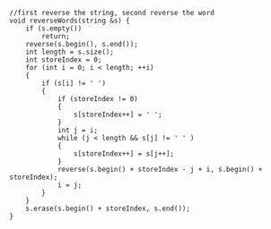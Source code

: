     //first reverse the string, second reverse the word
    void reverseWords(string &s) {
        if (s.empty())
            return;
        reverse(s.begin(), s.end());
        int length = s.size();
        int storeIndex = 0;
        for (int i = 0; i < length; ++i)
        {
            if (s[i] != ' ')
            {
                if (storeIndex != 0)
                {
                    s[storeIndex++] = ' ';
                }
                int j = i;
                while (j < length && s[j] != ' ' )
                {
                    s[storeIndex++] = s[j++];
                }
                reverse(s.begin() + storeIndex - j + i, s.begin() + storeIndex);
                i = j;
            }
        }
        s.erase(s.begin() + storeIndex, s.end());
    }
